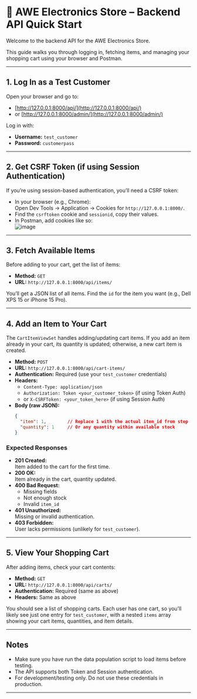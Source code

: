 # 🛒 AWE Electronics Store – Backend API Quick Start

Welcome to the backend API for the AWE Electronics Store.

This guide walks you through logging in, fetching items, and managing your shopping cart using your browser and Postman.

---

## 1. Log In as a Test Customer

Open your browser and go to:

- [http://127.0.0.1:8000/api/](http://127.0.0.1:8000/api/)
- or [http://127.0.0.1:8000/admin/](http://127.0.0.1:8000/admin/)

Log in with:

- **Username:** `test_customer`
- **Password:** `customerpass`

---

## 2. Get CSRF Token (if using Session Authentication)

If you’re using session-based authentication, you’ll need a CSRF token:

- In your browser (e.g., Chrome):  
  Open Dev Tools → Application → Cookies for `http://127.0.0.1:8000/`.
- Find the `csrftoken` cookie and `sessionid`, copy their values.
- In Postman, add cookies like so:  
  ![image](https://github.com/user-attachments/assets/565370c4-51da-4c90-9fc3-769057fff645)


---

## 3. Fetch Available Items

Before adding to your cart, get the list of items:

- **Method:** `GET`
- **URL:** `http://127.0.0.1:8000/api/items/`

You’ll get a JSON list of all items. Find the `id` for the item you want (e.g., Dell XPS 15 or iPhone 15 Pro).

---

## 4. Add an Item to Your Cart

The `CartItemViewSet` handles adding/updating cart items. If you add an item already in your cart, its quantity is updated; otherwise, a new cart item is created.

- **Method:** `POST`
- **URL:** `http://127.0.0.1:8000/api/cart-items/`
- **Authentication:** Required (use your `test_customer` credentials)
- **Headers:**
  - `Content-Type: application/json`
  - `Authorization: Token <your_customer_token>` (if using Token Auth)
  - or `X-CSRFToken: <your_token_here>` (if using Session Auth)
- **Body (raw JSON):**
  ```json
  {
    "item": 1,        // Replace 1 with the actual item_id from step 3
    "quantity": 1     // Or any quantity within available stock
  }
  ```

### Expected Responses

- **201 Created:**  
  Item added to the cart for the first time.
- **200 OK:**  
  Item already in the cart, quantity updated.
- **400 Bad Request:**  
  - Missing fields  
  - Not enough stock  
  - Invalid `item_id`
- **401 Unauthorized:**  
  Missing or invalid authentication.
- **403 Forbidden:**  
  User lacks permissions (unlikely for `test_customer`).

---

## 5. View Your Shopping Cart

After adding items, check your cart contents:

- **Method:** `GET`
- **URL:** `http://127.0.0.1:8000/api/carts/`
- **Authentication:** Required (same as above)
- **Headers:** Same as above

You should see a list of shopping carts. Each user has one cart, so you’ll likely see just one entry for `test_customer`, with a nested `items` array showing your cart items, quantities, and item details.

---

## Notes

- Make sure you have run the data population script to load items before testing.
- The API supports both Token and Session authentication.
- For development/testing only. Do not use these credentials in production.

---
